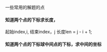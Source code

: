 一些常用的解题的点

####  知道两个点的下标求长度， 

  起始index,i, 结束index，j
  长度len = j - i + 1;

#### 知道两个点的下标球中间点的下标，求中间的坐标
